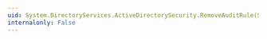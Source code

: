 ```yaml
---
uid: System.DirectoryServices.ActiveDirectorySecurity.RemoveAuditRule(System.DirectoryServices.ActiveDirectoryAuditRule)
internalonly: False
---
```

